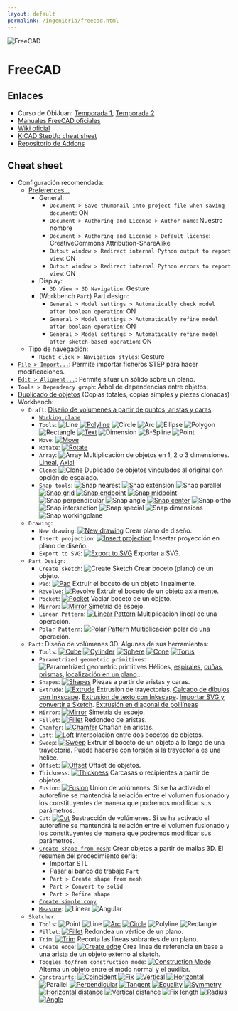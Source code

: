 ```yaml
---
layout: default
permalink: /ingenieria/freecad.html
---
```

![FreeCAD](/images/pages/freecad/logo.svg)

# FreeCAD

## Enlaces

* Curso de ObiJuan: [Temporada 1](http://www.iearobotics.com/wiki/index.php?title=Dise%C3%B1o_de_piezas_con_Freecad), [Temporada 2](http://www.iearobotics.com/wiki/index.php?title=Tutorial_Freecad._Temporada_2)
* [Manuales FreeCAD oficiales](https://www.freecadweb.org/manual/)
* [Wiki oficial](https://wiki.freecadweb.org/Main_Page/es)
* [KiCAD StepUp cheat sheet](https://github.com/easyw/kicadStepUpMod/raw/master/demo/kicadStepUp-cheat-sheet.pdf)
* [Repositorio de Addons](https://github.com/freecad/freecad-addons)

## Cheat sheet

* Configuración recomendada:
    * [Preferences...](https://www.youtube.com/watch?v=6HaHc7xY4I8&list=PLmnz0JqIMEzUqEM-nxqhZoDaqszVXijOb&index=2)
        * General:
            * `Document > Save thumbnail into project file when saving document`: ON
            * `Document > Authoring and License > Author name`: Nuestro nombre
            * `Document > Authoring and License > Default license`: CreativeCommons Attribution-ShareAlike
            * `Output window > Redirect internal Python output to report view`: ON
            * `Output window > Redirect internal Python errors to report view`: ON
        * Display:
            * `3D View > 3D Navigation`: Gesture
        * (Workbench `Part`) Part design:
            * `General > Model settings > Automatically check model after boolean operation`: ON
            * `General > Model settings > Automatically refine model after boolean operation`: ON
            * `General > Model settings > Automatically refine model after sketch-based operation`: ON
    * Tipo de navegación:
        * `Right click > Navigation styles`: Gesture
* [`File > Import...`](https://www.youtube.com/watch?v=uXeYTfEMu1I): Permite importar ficheros STEP para hacer modificaciones.
* [`Edit > Aligment...`](https://www.youtube.com/watch?v=eNCsavtEpzA): Permite situar un sólido sobre un plano.
* `Tools > Dependency graph`: Árbol de dependencias entre objetos.
* [Duplicado de objetos](https://www.youtube.com/watch?v=9a6rE8XzIgE) (Copias totales, copias simples y piezas clonadas)
* Workbench:
    * `Draft`: [Diseño de volúmenes a partir de puntos, aristas y caras](https://www.youtube.com/watch?v=gfSIwmD8Nnk).
        * [`Working plane`](https://www.youtube.com/watch?v=i7Gele0oFzM)
        * `Tools`: ![Line](/images/pages/freecad/draft_line.png) [![Polyline](/images/pages/freecad/draft_polyline.png)](https://www.youtube.com/watch?v=CjKaygrjNaM) ![Circle](/images/pages/freecad/draft_circle.png) ![Arc](/images/pages/freecad/draft_arc.png) ![Ellipse](/images/pages/freecad/draft_ellipse.png) ![Polygon](/images/pages/freecad/draft_polygon.png) ![Rectangle](/images/pages/freecad/draft_rectangle.png) [![Text](/images/pages/freecad/draft_text.png)](https://www.youtube.com/watch?v=cIEBKVfepZI) ![Dimension](/images/pages/freecad/draft_dimension.png) ![B-Spline](/images/pages/freecad/draft_spline.png) ![Point](/images/pages/freecad/draft_point.png)
        * `Move`: [![Move](/images/pages/freecad/draft_move.png)](https://www.youtube.com/watch?v=dZLE-6m030c)
        * `Rotate`: [![Rotate](/images/pages/freecad/draft_rotate.png)](https://www.youtube.com/watch?v=hPoq7fJEJzQ)
        * `Array`: ![Array](/images/pages/freecad/array.png) Multiplicación de objetos en 1, 2 o 3 dimensiones. [Lineal](https://www.youtube.com/watch?v=bxKOFY2vgqM), [Axial](https://www.youtube.com/watch?v=BhkFGKmM1gQ)
        * `Clone`: [![Clone](/images/pages/freecad/draft_clone.png)](https://www.youtube.com/watch?v=9a6rE8XzIgE) Duplicado de objetos vinculados al original con opción de escalado.
        * `Snap tools`: ![Snap nearest](/images/pages/freecad/draft_snap_nearest.png) ![Snap extension](/images/pages/freecad/draft_snap_extension.png) ![Snap parallel](/images/pages/freecad/draft_snap_parallel.png) [![Snap grid](/images/pages/freecad/draft_snap_grid.png)](https://www.youtube.com/watch?v=i7Gele0oFzM) [![Snap endpoint](/images/pages/freecad/draft_snap_endpoint.png)](https://www.youtube.com/watch?v=dZLE-6m030c) [![Snap midpoint](/images/pages/freecad/draft_snap_midpoint.png)](https://www.youtube.com/watch?v=yQR4HBXZ0HE) ![Snap perpendicular](/images/pages/freecad/draft_snap_perpendicular.png) ![Snap angle](/images/pages/freecad/draft_snap_angle.png) [![Snap center](/images/pages/freecad/draft_snap_center.png)](https://www.youtube.com/watch?v=DWVpIESz1yI) ![Snap ortho](/images/pages/freecad/draft_snap_ortho.png) ![Snap intersection](/images/pages/freecad/draft_snap_intersection.png) ![Snap special](/images/pages/freecad/draft_snap_special.png) ![Snap dimensions](/images/pages/freecad/draft_snap_dimensions.png) ![Snap workingplane](/images/pages/freecad/draft_snap_workingplane.png)
    * `Drawing`:
        * `New drawing`: [![New drawing](/images/pages/freecad/new_drawing.png)](https://www.youtube.com/watch?v=GDE4erbMaS4) Crear plano de diseño.
        * `Insert projection`: [![Insert projection](/images/pages/freecad/insert_projection.png)](https://www.youtube.com/watch?v=GDE4erbMaS4) Insertar proyección en plano de diseño.
        * `Export to SVG`: [![Export to SVG](/images/pages/freecad/export.png)](https://www.youtube.com/watch?v=GDE4erbMaS4) Exportar a SVG.
    * `Part Design`:
        * `Create sketch`: ![Create Sketch](/images/pages/freecad/part-design_create_sketch.png) Crear boceto (plano) de un objeto.
        * `Pad`: [![Pad](/images/pages/freecad/part-design_pad.png)](https://www.youtube.com/watch?v=5fK9_Ux6t8k) Extruir el boceto de un objeto linealmente.
        * `Revolve`: [![Revolve](/images/pages/freecad/part-design_revolve.png)](https://www.youtube.com/watch?v=vE-KlUTqzJs) Extruir el boceto de un objeto axialmente.
        * `Pocket`: [![Pocket](/images/pages/freecad/part-design_pocket.png)](https://www.youtube.com/watch?v=dSSEbTNAGts) Vaciar boceto de un objeto.
        * `Mirror`: [![Mirror](/images/pages/freecad/part-design_mirror.png)](https://www.youtube.com/watch?v=Guq7BBR8eMk) Simetría de espejo.
        * `Linear Pattern`: [![Linear Pattern](/images/pages/freecad/part-design_linear_pattern.png)](https://www.youtube.com/watch?v=ny2wTmZEDT4) Multiplicación lineal de una operación.
        * `Polar Pattern`: [![Polar Pattern](/images/pages/freecad/part-design_polar_pattern.png)](https://www.youtube.com/watch?v=ny2wTmZEDT4) Multiplicación polar de una operación.
    * `Part`: Diseño de volúmenes 3D. Algunas de sus herramientas:
        * `Tools`: [![Cube](/images/pages/freecad/part_cube.png)](https://www.youtube.com/watch?v=dOdAtUmgW4k) [![Cylinder](/images/pages/freecad/part_cylinder.png)](https://www.youtube.com/watch?v=jDaJpLadCjE) [![Sphere](/images/pages/freecad/part_sphere.png)](https://www.youtube.com/watch?v=FChk-69h8SY) [![Cone](/images/pages/freecad/part_cone.png)](https://www.youtube.com/watch?v=eqh_KMsePPU) [![Torus](/images/pages/freecad/part_torus.png)](https://www.youtube.com/watch?v=1G78YHRapsI)
        * `Parametrized geometric primitives`: ![Parametrized geometric primitives](/images/pages/freecad/part_parametrized.png) Hélices, [espirales](https://www.youtube.com/watch?v=UynsLGouRKg), [cuñas](https://www.youtube.com/watch?v=jSv-xPEBg48), [prismas](https://www.youtube.com/watch?v=0qNhy-HsN_I), [localización en un plano](https://www.youtube.com/watch?v=2uO1U2MS9Kc)...
        * `Shapes`: [![Shapes](/images/pages/freecad/part_shapes.png)](https://www.youtube.com/watch?v=d-JAkkMnHYI) Piezas a partir de aristas y caras.
        * `Extrude`: [![Extrude](/images/pages/freecad/part_extrude.png)](https://www.youtube.com/watch?v=iuAQdwnlWlY) Extrusión de trayectorias. [Calcado de dibujos con Inkscape](https://www.youtube.com/watch?v=sgtjP79H36w). [Extrusión de texto con Inkscape](https://www.youtube.com/watch?v=C94Y4uduI08). [Importar SVG y convertir a Sketch](https://forum.freecadweb.org/viewtopic.php?t=29704). [Extrusión en diagonal de polilíneas](https://www.youtube.com/watch?v=CjKaygrjNaM)
        * `Mirror`: [![Mirror](/images/pages/freecad/part_mirror.png)](https://www.youtube.com/watch?v=Guq7BBR8eMk) Simetría de espejo.
        * `Fillet`: [![Fillet](/images/pages/freecad/part_fillet.png)](https://www.youtube.com/watch?v=jdCREzRmiro) Redondeo de aristas.
        * `Chamfer`: [![Chamfer](/images/pages/freecad/part_chamfer.png)](https://www.youtube.com/watch?v=jdCREzRmiro) Chaflán en aristas.
        * `Loft`: [![Loft](/images/pages/freecad/part_loft.png)](https://www.youtube.com/watch?v=caO6IHavJMI) Interpolación entre dos bocetos de objetos.
        * `Sweep`: [![Sweep](/images/pages/freecad/part_sweep.png)](https://www.youtube.com/watch?v=afPX6_MQk10) Extruir el boceto de un objeto a lo largo de una trayectoria. Puede hacerse [con torsión](https://www.youtube.com/watch?v=PQUEa2YRVng) si la trayectoria es una hélice.
        * `Offset`: [![Offset](/images/pages/freecad/part_offset.png)](https://www.youtube.com/watch?v=IcJ691adlik) Offset de objetos.
        * `Thickness`: [![Thickness](/images/pages/freecad/part_thickness.png)](https://www.youtube.com/watch?v=BweNSLvQxkc) Carcasas o recipientes a partir de objetos.
        * `Fusion`: [![Fusion](/images/pages/freecad/part_fusion.png)](https://www.youtube.com/watch?v=mntnhxidqoA) Unión de volúmenes. Si se ha activado el autorefine se mantendrá la relación entre el volumen fusionado y los constituyentes de manera que podremos modificar sus parámetros.
        * `Cut`: [![Cut](/images/pages/freecad/part_cut.png)](https://www.youtube.com/watch?v=3LsHR57grk0) Sustracción de volúmenes. Si se ha activado el autorefine se mantendrá la relación entre el volumen fusionado y los constituyentes de manera que podremos modificar sus parámetros.
        * [`Create shape from mesh`](https://www.youtube.com/watch?v=_lbkuSu_c9w): Crear objetos a partir de mallas 3D. El resumen del procedimiento sería:
            * Importar STL
            * Pasar al banco de trabajo `Part`
            * `Part > Create shape from mesh`
            * `Part > Convert to solid`
            * `Part > Refine shape`
        * [`Create simple copy`](https://www.youtube.com/watch?v=9a6rE8XzIgE)
        * [`Measure`](https://www.youtube.com/watch?v=mkTZ-6UI2ts): ![Linear](/images/pages/freecad/part_measure_linear.png) ![Angular](/images/pages/freecad/part_measure_angular.png)
    * `Sketcher`:
        * `Tools`: ![Point](/images/pages/freecad/sketcher_point.png) ![Line](/images/pages/freecad/sketcher_line.png) [![Arc](/images/pages/freecad/sketcher_arc.png)](https://www.youtube.com/watch?v=lalGueRwZfU) [![Circle](/images/pages/freecad/sketcher_circle.png)](https://www.youtube.com/watch?v=bA06HZKR40E) ![Polyline](/images/pages/freecad/sketcher_polyline.png) ![Rectangle](/images/pages/freecad/sketcher_rectangle.png)
        * `Fillet`: [![Fillet](/images/pages/freecad/sketcher_fillet.png)](https://www.youtube.com/watch?v=ntNaY2O2v4w) Redondea un vértice de un plano.
        * `Trim`: [![Trim](/images/pages/freecad/sketcher_trim.png)](https://www.youtube.com/watch?v=V0eLXQoFYmM) Recorta las líneas sobrantes de un plano.
        * `Create edge`: [![Create edge](/images/pages/freecad/sketcher_create_edge.png)](https://www.youtube.com/watch?v=n0OcbjvGdlM) Crea linea de referencia en base a una arista de un objeto externo al sketch.
        * `Toggles to/from construction mode`: [![Construction Mode](/images/pages/freecad/construction_mode.png)](https://www.youtube.com/watch?v=Q-fzfRTVhg4) Alterna un objeto entre el modo normal y el auxiliar.
        * `Constraints`: [![Coincident](/images/pages/freecad/constraint_coincident.png)](https://www.youtube.com/watch?v=dVg5uBciurs) [![Fix](/images/pages/freecad/constraint_fix.png)](https://www.youtube.com/watch?v=Q-fzfRTVhg4) [![Vertical](/images/pages/freecad/constraint_vertical.png)](https://www.youtube.com/watch?v=dVg5uBciurs) [![Horizontal](/images/pages/freecad/constraint_horizontal.png)](https://www.youtube.com/watch?v=dVg5uBciurs) ![Parallel](/images/pages/freecad/constraint_parallel.png) [![Perpendicular](/images/pages/freecad/constraint_perpendicular.png)](https://www.youtube.com/watch?v=lalGueRwZfU) [![Tangent](/images/pages/freecad/constraint_tangent.png)](https://www.youtube.com/watch?v=lalGueRwZfU) [![Equality](/images/pages/freecad/constraint_equality.png)](https://www.youtube.com/watch?v=dVg5uBciurs) [![Symmetry](/images/pages/freecad/constraint_symmetry.png)](https://www.youtube.com/watch?v=bA06HZKR40E) [![Horizontal distance](/images/pages/freecad/constraint_horizontal_distance.png)](https://www.youtube.com/watch?v=dVg5uBciurs) [![Vertical distance](/images/pages/freecad/constraint_vertical_distance.png)](https://www.youtube.com/watch?v=dVg5uBciurs) ![Fix length](/images/pages/freecad/constraint_fix_length.png) [![Radius](/images/pages/freecad/constraint_radius.png)](https://www.youtube.com/watch?v=bA06HZKR40E) [![Angle](/images/pages/freecad/constraint_angle.png)](https://www.youtube.com/watch?v=Q-fzfRTVhg4)
